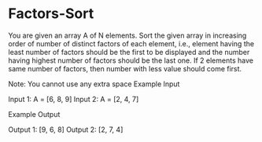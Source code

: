 # Factors-Sort
You are given an array A of N elements. Sort the given array in increasing order of number of distinct factors of each element, i.e., element having the least number of factors should be the first to be displayed and the number having highest number of factors should be the last one. If 2 elements have same number of factors, then number with less value should come first.

Note: You cannot use any extra space
Example Input

Input 1:
A = [6, 8, 9]
Input 2:
A = [2, 4, 7]


Example Output

Output 1:
[9, 6, 8]
Output 2:
[2, 7, 4]
